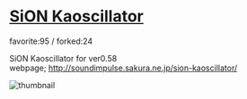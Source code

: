 # [SiON Kaoscillator](http://fl.corge.net/c/ijJj)

favorite:95 / forked:24

SiON Kaoscillator for ver0.58  
webpage; http://soundimpulse.sakura.ne.jp/sion-kaoscillator/

![thumbnail](./thumbnail.jpg)

